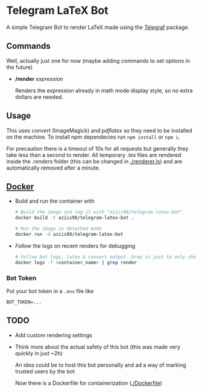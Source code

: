 # Telegram LaTeX Bot

A simple Telegram Bot to render LaTeX made using the [Telegraf](https://telegraf.js.org/) package.

## Commands

Well, actually just one for now (maybe adding commands to set options in the future)

- **/render** _expression_ 

    Renders the expression already in math mode display style, so no extra dollars are needed.

## Usage

This uses _convert_ (ImageMagick) and _pdflatex_ so they need to be installed on the machine. To install npm dependecies run `npm install` or `npm i`.

For precaution there is a timeout of 10s for all requests but generally they take less than a second to render. All temporary _.tex_ files are rendered inside the _.renders_ folder (this can be changed in [./renderer.js](./renderer.js)) and are automatically removed after a minute.

## [Docker](./Dockerfile)

- Build and run the container with

    ```bash
    # Build the image and tag it with "aziis98/telegram-latex-bot"
    docker build -t aziis98/telegram-latex-bot .
    
    # Run the image in detached mode
    docker run -d aziis98/telegram-latex-bot
    ```

- _Follow_ the logs on recent renders for debugging

    ```bash
    # Follow bot logs, latex & convert output. Grep is just to only show the called command 
    docker logs -f <container_name> | grep render
    ```

### Bot Token

Put your bot token in a `.env` file like

```
BOT_TOKEN=...
```

## TODO

- Add custom rendering settings
- Think more about the actual safety of this bot (this was made very quickly in just ~2h)
    
    An idea could be to host this bot personally and ad a way of marking trusted users by the bot

    Now there is a Dockerfile for containerization ([./Dockerfile](./Dockerfile))

